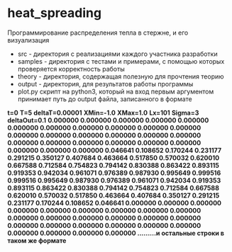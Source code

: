# heat_spreading
Программирование распределения тепла в стержне, и его визуализация

- src - директория с реализациями каждого участника разработки
- samples - директория с тестами и примерами, с помощью которых проверяется корректность работы
- theory - директория, содержащая полезную для прочтения теорию 
- output - директория, для результатов работы программы
- plot.py скрипт на python3, который на вход первым аргументом принимает путь до output файла, записанного в формате

**t=0**
**T=5**
**deltaT=0.00001**
**XMin=-1.0**
**XMax=1.0**
**Lx=101**
**Sigma=3**
**deltaOut=0.1**
**0.000000 0.000000 0.000000 0.000000 0.000000 0.000000 0.000000 0.000000 0.000000 0.000000 0.000000 0.000000 0.000000 0.000000 0.000000 0.000000 0.000000 0.000000 0.000000 0.000000 0.000000 0.000000 0.000000 0.000000 0.000000 0.000000 0.046641 0.108652 0.170244 0.231177 0.291215 0.350127 0.407684 0.463664 0.517850 0.570032 0.620010 0.667588 0.712584 0.754823 0.794142 0.830388 0.863422 0.893115 0.919353 0.942034 0.961071 0.976389 0.987930 0.995649 0.999516 0.999516 0.995649 0.987930 0.976389 0.961071 0.942034 0.919353 0.893115 0.863422 0.830388 0.794142 0.754823 0.712584 0.667588 0.620010 0.570032 0.517850 0.463664 0.407684 0.350127 0.291215 0.231177 0.170244 0.108652 0.046641 0.000000 0.000000 0.000000 0.000000 0.000000 0.000000 0.000000 0.000000 0.000000 0.000000 0.000000 0.000000 0.000000 0.000000 0.000000 0.000000 0.000000 0.000000 0.000000 0.000000 0.000000 0.000000 0.000000 0.000000 0.000000
.........и остальные строки в таком же формате**